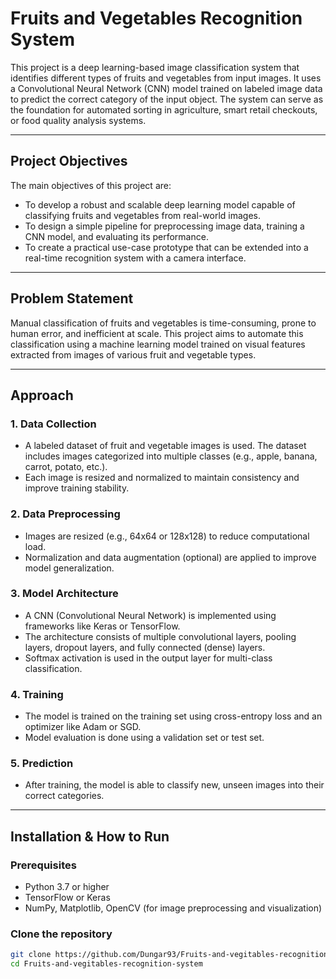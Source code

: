 # Fruits and Vegetables Recognition System

This project is a deep learning-based image classification system that identifies different types of fruits and vegetables from input images. It uses a Convolutional Neural Network (CNN) model trained on labeled image data to predict the correct category of the input object. The system can serve as the foundation for automated sorting in agriculture, smart retail checkouts, or food quality analysis systems.

---

## Project Objectives

The main objectives of this project are:

- To develop a robust and scalable deep learning model capable of classifying fruits and vegetables from real-world images.
- To design a simple pipeline for preprocessing image data, training a CNN model, and evaluating its performance.
- To create a practical use-case prototype that can be extended into a real-time recognition system with a camera interface.

---

## Problem Statement

Manual classification of fruits and vegetables is time-consuming, prone to human error, and inefficient at scale. This project aims to automate this classification using a machine learning model trained on visual features extracted from images of various fruit and vegetable types.

---

## Approach

### 1. Data Collection

- A labeled dataset of fruit and vegetable images is used. The dataset includes images categorized into multiple classes (e.g., apple, banana, carrot, potato, etc.).
- Each image is resized and normalized to maintain consistency and improve training stability.

### 2. Data Preprocessing

- Images are resized (e.g., 64x64 or 128x128) to reduce computational load.
- Normalization and data augmentation (optional) are applied to improve model generalization.

### 3. Model Architecture

- A CNN (Convolutional Neural Network) is implemented using frameworks like Keras or TensorFlow.
- The architecture consists of multiple convolutional layers, pooling layers, dropout layers, and fully connected (dense) layers.
- Softmax activation is used in the output layer for multi-class classification.

### 4. Training

- The model is trained on the training set using cross-entropy loss and an optimizer like Adam or SGD.
- Model evaluation is done using a validation set or test set.

### 5. Prediction

- After training, the model is able to classify new, unseen images into their correct categories.

---

## Installation & How to Run

### Prerequisites

- Python 3.7 or higher
- TensorFlow or Keras
- NumPy, Matplotlib, OpenCV (for image preprocessing and visualization)

### Clone the repository

```bash
git clone https://github.com/Dungar93/Fruits-and-vegitables-recognition-system.git
cd Fruits-and-vegitables-recognition-system

